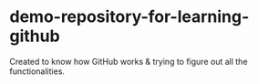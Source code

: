 # demo-repository-for-learning-github
Created to know how GitHub works & trying to figure out all the functionalities.
